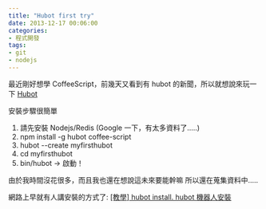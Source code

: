 ```yaml
---
title: "Hubot first try"
date: 2013-12-17 00:06:00
categories:
- 程式開發
tags:
- git
- nodejs
---
```


最近剛好想學 CoffeeScript，前幾天又看到有 hubot 的新聞，所以就想說來玩一下 [Hubot](http://hubot.github.com/)

<!--more-->

安裝步驟很簡單

1. 請先安裝 Nodejs/Redis (Google 一下，有太多資料了.....)
1. npm install -g hubot coffee-script
1. hubot --create myfirsthubot
1. cd myfirsthubot
1. bin/hubot -> 啟動！

由於我時間沒花很多，而且我也還在想說這未來要能幹嘛
所以還在蒐集資料中.....

網路上早就有人講安裝的方式了: [\[教學\] hubot install. hubot 機器人安裝](http://blog.caesarchi.com/2011/10/hubot-install-hubot.html)
